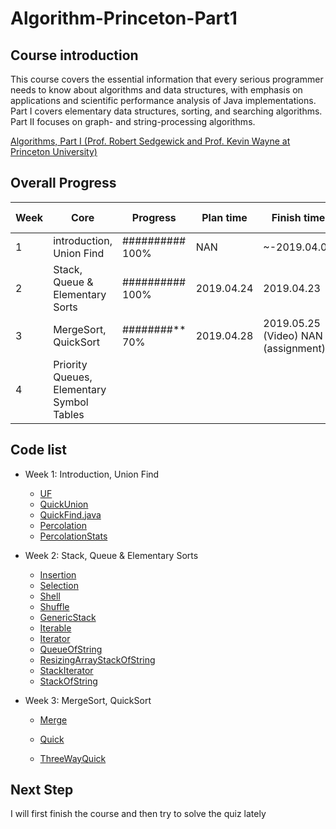 # Algorithm-Princeton-Part1

## Course introduction
This course covers the essential information that every serious programmer needs to know about algorithms and data structures, with emphasis on applications and scientific performance analysis of Java implementations. Part I covers elementary data structures, sorting, and searching algorithms. Part II focuses on graph- and string-processing algorithms.

[Algorithms, Part I (Prof. Robert Sedgewick and Prof. Kevin Wayne at Princeton University)](https://www.coursera.org/learn/algorithms-part1)

## Overall Progress
Week | Core | Progress| Plan time |Finish time | Assignment score 
-----|--------------|-----------------------|------|----| --- 
1    | introduction, Union Find | ########## 100% | NAN| ~-2019.04.02 | 100
2    | Stack, Queue & Elementary Sorts | ##########  100% | 2019.04.24 | 2019.04.23 | 100
3    | MergeSort, QuickSort | ########** 70% | 2019.04.28 | 2019.05.25 (Video)        NAN (assignment) |Not Finished yet
4 | Priority Queues, Elementary Symbol Tables |  |  |  |



## Code list

* Week 1: Introduction, Union Find
  * [UF](https://github.com/halolong/Algorithm-Princeton-Part1/blob/master/src/week1/UF.java)
  * [QuickUnion](https://github.com/halolong/Algorithm-Princeton-Part1/blob/master/src/week1/QuickUnion.java)
  * [QuickFind.java](https://github.com/halolong/Algorithm-Princeton-Part1/blob/master/src/week1/QuickFind)
  * [Percolation](https://github.com/halolong/Algorithm-Princeton-Part1/blob/master/src/week1/assignment/Percolation.java)
  * [PercolationStats](https://github.com/halolong/Algorithm-Princeton-Part1/blob/master/src/week1/assignment/PercolationStats.java)
* Week 2: Stack, Queue & Elementary Sorts
  * [Insertion](https://github.com/halolong/Algorithm-Princeton-Part1/blob/master/src/week2/sort/Insertion.java)
  * [Selection](https://github.com/halolong/Algorithm-Princeton-Part1/blob/master/src/week2/sort/Selection.java)
  * [Shell](https://github.com/halolong/Algorithm-Princeton-Part1/blob/master/src/week2/sort/Shell.java)
  * [Shuffle](https://github.com/halolong/Algorithm-Princeton-Part1/blob/master/src/week2/sort/Shuffle.java)
  * [GenericStack](https://github.com/halolong/Algorithm-Princeton-Part1/blob/master/src/week2/stack_queue/GenericStack.java)
  * [Iterable](https://github.com/halolong/Algorithm-Princeton-Part1/blob/master/src/week2/stack_queue/Iterable.java)
  * [Iterator](https://github.com/halolong/Algorithm-Princeton-Part1/blob/master/src/week2/stack_queue/Iterator.java)
  * [QueueOfString](https://github.com/halolong/Algorithm-Princeton-Part1/blob/master/src/week2/stack_queue/QueueOfString.java)
  * [ResizingArrayStackOfString](https://github.com/halolong/Algorithm-Princeton-Part1/blob/master/src/week2/stack_queue/ResizingArrayStackOfString.java)
  * [StackIterator](https://github.com/halolong/Algorithm-Princeton-Part1/blob/master/src/week2/stack_queue/StackIterator.java)
  * [StackOfString](https://github.com/halolong/Algorithm-Princeton-Part1/blob/master/src/week2/stack_queue/StackOfString.java)

* Week 3: MergeSort, QuickSort

  * [Merge](https://github.com/halolong/Algorithm-Princeton-Part1/blob/master/src/week3/Merge.java)

  * [Quick](https://github.com/halolong/Algorithm-Princeton-Part1/blob/master/src/week3/Quick.java)

  * [ThreeWayQuick](https://github.com/halolong/Algorithm-Princeton-Part1/blob/master/src/week3/ThreeWayQuick.java)

    

## Next Step

I will first finish the course and then try to solve the quiz lately